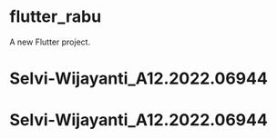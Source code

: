 # flutter_rabu

A new Flutter project.
# Selvi-Wijayanti_A12.2022.06944
# Selvi-Wijayanti_A12.2022.06944
